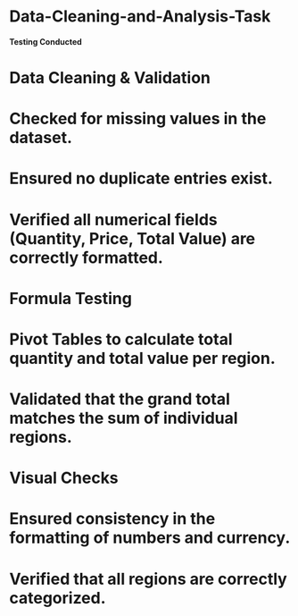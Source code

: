 # Data-Cleaning-and-Analysis-Task

#### Testing Conducted #######
# Data Cleaning & Validation
# Checked for missing values in the dataset.
# Ensured no duplicate entries exist.
# Verified all numerical fields (Quantity, Price, Total Value) are correctly formatted.
# Formula Testing
# Pivot Tables to calculate total quantity and total value per region.
# Validated that the grand total matches the sum of individual regions.
# Visual Checks
# Ensured consistency in the formatting of numbers and currency.
# Verified that all regions are correctly categorized.
